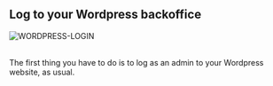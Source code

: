 ## Log to your Wordpress backoffice

<div>
  <img
    alt="WORDPRESS-LOGIN"
    src="https://raw.githubusercontent.com/multi-coop/gitribute-documentation-content/main/images/wordpress/wordpress-login.png"
    />
</div>
<br>

The first thing you have to do is to log as an admin to your Wordpress website, as usual.
